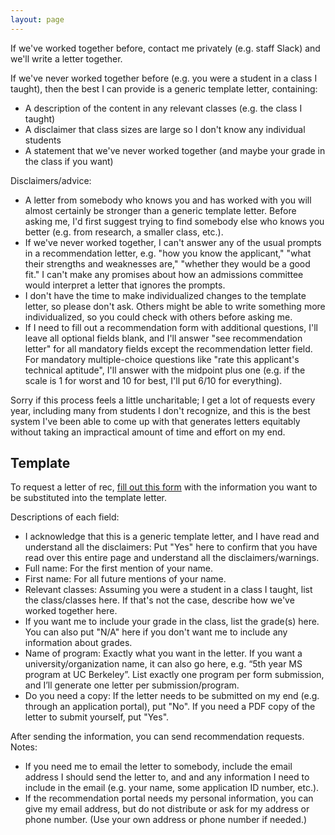 ```yaml
---
layout: page
---
```


If we've worked together before, contact me privately (e.g. staff Slack) and we'll write a letter together.

If we've never worked together before (e.g. you were a student in a class I taught), then the best I can provide is a generic template letter, containing:
- A description of the content in any relevant classes (e.g. the class I taught)
- A disclaimer that class sizes are large so I don't know any individual students
- A statement that we've never worked together (and maybe your grade in the class if you want)

Disclaimers/advice:
- A letter from somebody who knows you and has worked with you will almost certainly be stronger than a generic template letter. Before asking me, I'd first suggest trying to find somebody else who knows you better (e.g. from research, a smaller class, etc.).
- If we've never worked together, I can't answer any of the usual prompts in a recommendation letter, e.g. "how you know the applicant," "what their strengths and weaknesses are," "whether they would be a good fit." I can't make any promises about how an admissions committee would interpret a letter that ignores the prompts.
- I don't have the time to make individualized changes to the template letter, so please don't ask. Others might be able to write something more individualized, so you could check with others before asking me.
- If I need to fill out a recommendation form with additional questions, I'll leave all optional fields blank, and I'll answer "see recommendation letter" for all mandatory fields except the recommendation letter field. For mandatory multiple-choice questions like "rate this applicant's technical aptitude", I'll answer with the midpoint plus one (e.g. if the scale is 1 for worst and 10 for best, I'll put 6/10 for everything).

Sorry if this process feels a little uncharitable; I get a lot of requests every year, including many from students I don't recognize, and this is the best system I've been able to come up with that generates letters equitably without taking an impractical amount of time and effort on my end.

## Template

To request a letter of rec, [fill out this form](https://docs.google.com/forms/d/e/1FAIpQLScpXtlqO2s253W4_yV8pigSzSpG9hh82D7rRM20YxITiu8OZg/viewform) with the information you want to be substituted into the template letter.

Descriptions of each field:
- I acknowledge that this is a generic template letter, and I have read and understand all the disclaimers: Put "Yes" here to confirm that you have read over this entire page and understand all the disclaimers/warnings.
- Full name: For the first mention of your name.
- First name: For all future mentions of your name.
- Relevant classes: Assuming you were a student in a class I taught, list the class/classes here. If that's not the case, describe how we've worked together here.
- If you want me to include your grade in the class, list the grade(s) here. You can also put "N/A" here if you don't want me to include any information about grades.
- Name of program: Exactly what you want in the letter. If you want a university/organization name, it can also go here, e.g. “5th year MS program at UC Berkeley”. List exactly one program per form submission, and I’ll generate one letter per submission/program.
- Do you need a copy: If the letter needs to be submitted on my end (e.g. through an application portal), put "No". If you need a PDF copy of the letter to submit yourself, put "Yes".

After sending the information, you can send recommendation requests. Notes:
- If you need me to email the letter to somebody, include the email address I should send the letter to, and and any information I need to include in the email (e.g. your name, some application ID number, etc.).
- If the recommendation portal needs my personal information, you can give my email address, but do not distribute or ask for my address or phone number. (Use your own address or phone number if needed.)
